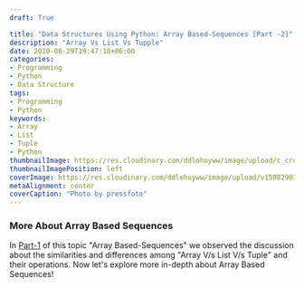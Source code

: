 ```yaml
---
draft: True

title: "Data Structures Using Python: Array Based-Sequences [Part -2]"
description: "Array Vs List Vs Tupple"
date: 2020-08-29T19:47:18+06:00
categories:
- Programming 
- Python
- Data Structure
tags:
- Programming 
- Python
keywords:
- Array
- List
- Tuple
- Python
thumbnailImage: https://res.cloudinary.com/ddlohuyww/image/upload/c_crop,h_400,w_400/v1598290385/images/18705_iimcyw.png
thumbnailImagePosition: left
coverImage: https://res.cloudinary.com/ddlohuyww/image/upload/v1598290385/images/18705_iimcyw.png
metaAlignment: center
coverCaption: "Photo by pressfoto"
---
```


### More About Array Based Sequences 

In [Part-1](https://www.solaimanhridoy.com/2020/08/data-structures-using-python-array-based-sequences-part-1/) of this topic "Array Based-Sequences" we observed the discussion about the similarities and differences among "Array V/s List V/s Tuple" and their operations. Now let's explore more in-depth about Array Based Sequences!



